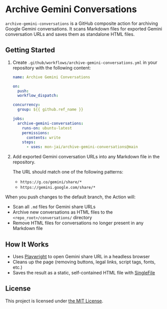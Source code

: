 # Archive Gemini Conversations

`archive-gemini-conversations` is a GitHub composite action for archiving Google Gemini conversations. It scans Markdown
files for exported Gemini conversation URLs and saves them as standalone HTML files.

## Getting Started

1. Create `.github/workflows/archive-gemini-conversations.yml` in your repository with the following content:

   ```yaml
   name: Archive Gemini Conversations

   on:
     push:
     workflow_dispatch:

   concurrency:
     group: ${{ github.ref_name }}

   jobs:
     archive-gemini-conversations:
       runs-on: ubuntu-latest
       permissions:
         contents: write
       steps:
         - uses: mon-jai/archive-gemini-conversations@main
   ```

2. Add exported Gemini conversation URLs into any Markdown file in the repository.

   The URL should match one of the following patterns:
   - `https://g.co/gemini/share/*`
   - `https://gemini.google.com/share/*`

When you push changes to the default branch, the Action will:

- Scan all `.md` files for Gemini share URLs
- Archive new conversations as HTML files to the `<repo_root>/conversations/` directory
- Remove HTML files for conversations no longer present in any Markdown file

## How It Works

- Uses [Playwright](https://github.com/microsoft/playwright) to open Gemini share URL in a headless browser
- Cleans up the page (removing buttons, legal links, script tags, fonts, etc.)
- Saves the result as a static, self-contained HTML file with [SingleFile](https://github.com/gildas-lormeau/SingleFile)

## License

This project is licensed under [the MIT License](LICENSE).
